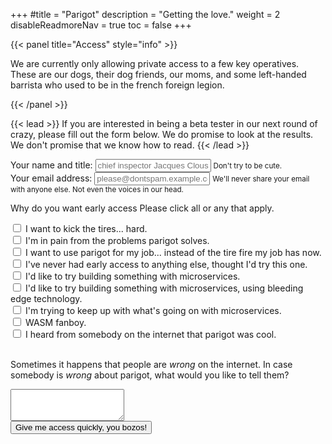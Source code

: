 +++
#title = "Parigot"
description = "Getting the love."
weight = 2
disableReadmoreNav = true
toc = false
+++

{{< panel title="Access" style="info" >}} 

We are currently only allowing private access to a few key operatives.  These are our dogs, their dog friends, our moms, and some left-handed barrista who 
    used to be in the french foreign legion.

{{< /panel >}}

{{< lead >}} 
If you are interested in being a beta tester in our next round of crazy, please fill out the form below.  We do promise to look at the results. We don't 
promise that we know how to read.
{{< /lead >}}

<form name="earlyaccess" method="POST" data-netlify="true" class="" action="/thanks" method="post">
  <input type="hidden" name="subject" 
  value="early access request from parigot.info" />
  <div class="form-group">
    <label for="name">Your name and title:</label>
    <input type="text" class="form-control" id="email" aria-describedby="name help" placeholder="chief inspector Jacques Clouseau">
    <small id="nameHelp" class="form-text text-muted">Don't try to be cute.</small>
  </div>
  <div class="form-group">
    <label for="email">Your email address:</label>
    <input type="email" class="form-control" id="email" aria-describedby="emailHelp" placeholder="please@dontspam.example.com">
    <small id="emailHelp" class="form-text text-muted">We'll never share your email with anyone else.  Not even the voices in our head.</small>
  </div>
  <div>
    <p>Why do you want early access Please click all or any that apply.</p>
  </div>
    <div class="form-check">
    <input class="form-check-input" type="checkbox" value="" id="kicktires">
    <label class="form-check-label" for="kicktires">
        I want to kick the tires... hard.
    </label>
    </div>
    <div class="form-check">
    <input class="form-check-input" type="checkbox" value="" id="problemsolves">
    <label class="form-check-label" for="problemsolves">
        I'm in pain from the problems parigot solves.
    </label>
    </div>
    <div class="form-check">
    <input class="form-check-input" type="checkbox" value="" id="job">
    <label class="form-check-label" for="job">
        I want to use parigot for my job... instead of the tire fire my job has now.
    </label>
    </div>
    <div class="form-check">
    <input class="form-check-input" type="checkbox" value="" id="ea">
    <label class="form-check-label" for="ea">
        I've never had early access to anything else, thought I'd try this one.
    </label>
    </div>
    <div class="form-check">
    <input class="form-check-input" type="checkbox" value="" id="microservices">
    <label class="form-check-label" for="microservices">
        I'd like to try building something with microservices.
    </label>
    </div>
    <div class="form-check">
    <input class="form-check-input" type="checkbox" value="" id="bleeding">
    <label class="form-check-label" for="bleeding">
        I'd like to try building something with microservices, using bleeding edge technology.
    </label>
    </div>
    <div class="form-check">
    <input class="form-check-input" type="checkbox" value="" id="keep">
    <label class="form-check-label" for="keep">
        I'm trying to keep up with what's going on with microservices.
    </label>
    </div>
    <div class="form-check">
    <input class="form-check-input" type="checkbox" value="" id="fanboy">
    <label class="form-check-label" for="fanboy">
        WASM fanboy.
    </label>
    </div>
    <div class="form-check">
    <input class="form-check-input" type="checkbox" value="" id="cool">
    <label class="form-check-label" for="cool">
        I heard from somebody on the internet that parigot was cool.  
    </label>
    </div>
    <div>
    <br/><p>Sometimes it happens that people are <em>wrong</em> on the internet.  In case somebody is <em>wrong</em> about
        parigot, what would you like to tell them?</p>
  </div>
    <div class="form-group">
        <label for="wrong"></label>
        <textarea class="form-control" id="wrong" maxlength=4096 rows="3"></textarea>
    </div>
    <button type="submit">Give me access quickly, you bozos!</button>
    </form>
